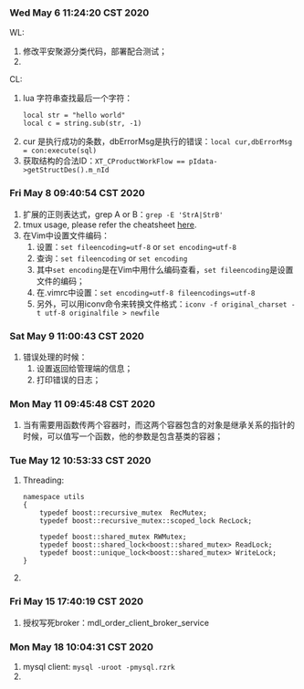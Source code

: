 ### Wed May  6 11:24:20 CST 2020
WL:
1. 修改平安聚源分类代码，部署配合测试；
2. 

CL:
1. lua 字符串查找最后一个字符：
	```
	local str = "hello world"
	local c = string.sub(str, -1)
	```
2. cur 是执行成功的条数，dbErrorMsg是执行的错误：`local cur,dbErrorMsg = con:execute(sql)`
3. 获取结构的合法ID：`XT_CProductWorkFlow == pIdata->getStructDes().m_nId`


### Fri May  8 09:40:54 CST 2020

1. 扩展的正则表达式，grep A or B：`grep -E 'StrA|StrB'`
2. tmux usage, please refer the cheatsheet [here](https://gist.github.com/LeonLH/17ce3bbb1457d18060fad3df3ba52b5b).
3. 在Vim中设置文件编码：
	1. 设置：`set fileencoding=utf-8` or `set encoding=utf-8`
	2. 查询：`set fileencoding` or `set encoding`
	3. 其中`set encoding`是在Vim中用什么编码查看，`set fileencoding`是设置文件的编码；
	4. 在.vimrc中设置：`set encoding=utf-8 fileencodings=utf-8`
	5. 另外，可以用iconv命令来转换文件格式：`iconv -f original_charset -t utf-8 originalfile > newfile`


### Sat May  9 11:00:43 CST 2020

1. 错误处理的时候：	
	1. 设置返回给管理端的信息；
	2. 打印错误的日志；


### Mon May 11 09:45:48 CST 2020

1. 当有需要用函数传两个容器时，而这两个容器包含的对象是继承关系的指针的时候，可以值写一个函数，他的参数是包含基类的容器；


### Tue May 12 10:53:33 CST 2020

1.	Threading:
	```
	namespace utils
	{
		typedef boost::recursive_mutex  RecMutex;
		typedef boost::recursive_mutex::scoped_lock RecLock;

		typedef boost::shared_mutex RWMutex;
		typedef boost::shared_lock<boost::shared_mutex> ReadLock;
		typedef boost::unique_lock<boost::shared_mutex> WriteLock;
	}
	```
2. 

### Fri May 15 17:40:19 CST 2020

1. 授权写死broker：mdl_order_client_broker_service

### Mon May 18 10:04:31 CST 2020

1. mysql client: `mysql -uroot -pmysql.rzrk`
2. 


